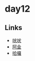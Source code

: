 # day12

## Links

- [吠吠](https://rabbittee.github.io/JavaScript30/day12/haha/)
- [阿金](https://rabbittee.github.io/JavaScript30/day12/kim/)
- [哈囉](https://rabbittee.github.io/JavaScript30/day12/kirby/)
